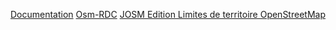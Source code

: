 [Documentation](https://opendatalabrdc.github.io/Documentation/)
[Osm-RDC](https://opendatalabrdc.github.io/Documentation/contact.md)
[JOSM Edition Limites de territoire OpenStreetMap](https://opendatalabrdc.github.io/Documentation/OSM-Edition-des-Limites-de-territoire-OpenStreetMap.md)

